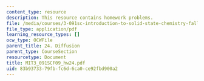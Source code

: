 ```yaml
---
content_type: resource
description: This resource contains homework problems.
file: /media/courses/3-091sc-introduction-to-solid-state-chemistry-fall-2010/83b9373379fbfc6d6ca0ce92fbd900a2_MIT3_091SCF09_hw24.pdf
file_type: application/pdf
learning_resource_types: []
ocw_type: OCWFile
parent_title: 24. Diffusion
parent_type: CourseSection
resourcetype: Document
title: MIT3_091SCF09_hw24.pdf
uid: 83b93733-79fb-fc6d-6ca0-ce92fbd900a2
---
```

